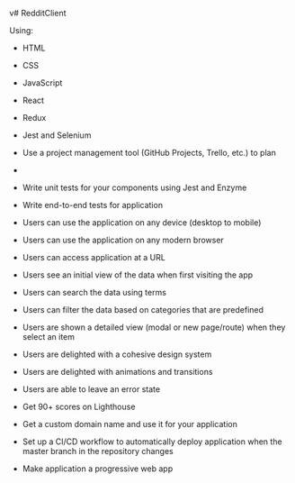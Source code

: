 v# RedditClient

Using:
- HTML
- CSS
- JavaScript
- React
- Redux
- Jest and Selenium

- Use a project management tool (GitHub Projects, Trello, etc.) to plan
- 
- Write unit tests for your components using Jest and Enzyme

- Write end-to-end tests for application

- Users can use the application on any device (desktop to mobile)

- Users can use the application on any modern browser

- Users can access application at a URL

- Users see an initial view of the data when first visiting the app

- Users can search the data using terms

- Users can filter the data based on categories that are predefined

- Users are shown a detailed view (modal or new page/route) when they select an item

- Users are delighted with a cohesive design system

- Users are delighted with animations and transitions

- Users are able to leave an error state

- Get 90+ scores on Lighthouse

- Get a custom domain name and use it for your application
  
- Set up a CI/CD workflow to automatically deploy application when the master branch in the repository changes

- Make application a progressive web app

